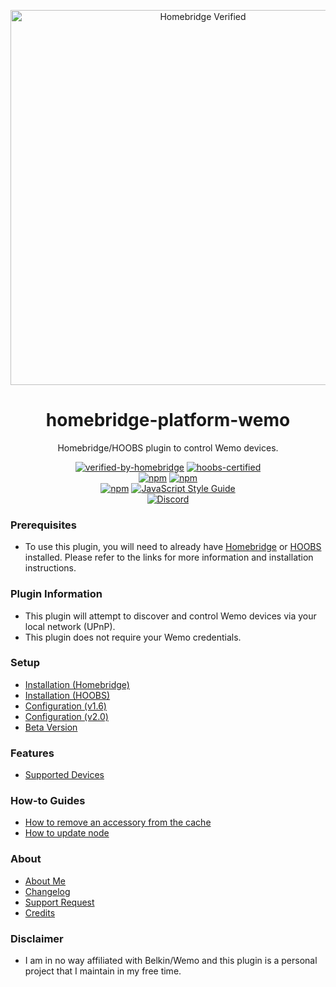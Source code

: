 <p align="center">
   <a href="https://github.com/bwp91/homebridge-platform-wemo"><img alt="Homebridge Verified" src="https://user-images.githubusercontent.com/43026681/98990449-621b3c80-2522-11eb-9258-7e1f06c76850.png" width="600px"></a>
</p>
<span align="center">
  
# homebridge-platform-wemo

 Homebridge/HOOBS plugin to control Wemo devices.
 
 [![verified-by-homebridge](https://badgen.net/badge/homebridge/verified/purple)](https://github.com/homebridge/homebridge/wiki/Verified-Plugins)
 [![hoobs-certified](https://badgen.net/badge/HOOBS/Certified/yellow)](https://plugins.hoobs.org/plugin/homebridge-platform-wemo)   
 [![npm](https://img.shields.io/npm/v/homebridge-platform-wemo/latest?label=latest)](https://www.npmjs.com/package/homebridge-platform-wemo)
 [![npm](https://img.shields.io/npm/v/homebridge-platform-wemo/beta?label=beta)](https://github.com/bwp91/homebridge-platform-wemo/wiki/Beta-Version)   
 [![npm](https://img.shields.io/npm/dt/homebridge-platform-wemo)](https://www.npmjs.com/package/homebridge-platform-wemo)
 [![JavaScript Style Guide](https://img.shields.io/badge/code_style-standard-brightgreen.svg)](https://standardjs.com)   
 [![Discord](https://img.shields.io/discord/432663330281226270?color=728ED5&logo=discord&label=discord)](https://discord.com/channels/432663330281226270/742733745743855627)

</span>

### Prerequisites
* To use this plugin, you will need to already have [Homebridge](https://homebridge.io) or [HOOBS](https://hoobs.org) installed. Please refer to the links for more information and installation instructions.

### Plugin Information
* This plugin will attempt to discover and control Wemo devices via your local network (UPnP).
* This plugin does not require your Wemo credentials.

### Setup
* [Installation (Homebridge)](https://github.com/bwp91/homebridge-platform-wemo/wiki/Installation-(Homebridge))
* [Installation (HOOBS)](https://github.com/bwp91/homebridge-platform-wemo/wiki/Installation-(HOOBS))
* [Configuration (v1.6)](https://github.com/bwp91/homebridge-platform-wemo/wiki/Configuration-(v1.6))
* [Configuration (v2.0)](https://github.com/bwp91/homebridge-platform-wemo/wiki/Configuration-(v2.0))
* [Beta Version](https://github.com/bwp91/homebridge-platform-wemo/wiki/Beta-Version)

### Features
* [Supported Devices](https://github.com/bwp91/homebridge-platform-wemo/wiki/Supported-Devices)

### How-to Guides
* [How to remove an accessory from the cache](https://github.com/bwp91/homebridge-platform-wemo/wiki/How-to-remove-an-accessory-from-the-cache)
* [How to update node](https://github.com/bwp91/homebridge-platform-wemo/wiki/How-to-update-node)

### About
* [About Me](https://github.com/sponsors/bwp91)
* [Changelog](https://github.com/bwp91/homebridge-platform-wemo/releases)
* [Support Request](https://github.com/bwp91/homebridge-platform-wemo/issues/new/choose)
* [Credits](https://github.com/bwp91/homebridge-platform-wemo/wiki/Credits)

### Disclaimer
* I am in no way affiliated with Belkin/Wemo and this plugin is a personal project that I maintain in my free time.
